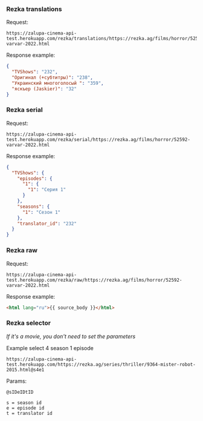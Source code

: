 ### Rezka translations
Request:
```
https://zalupa-cinema-api-test.herokuapp.com/rezka/translations/https://rezka.ag/films/horror/52592-varvar-2022.html
```

Response example:

```json
{
  "TVShows": "232",
  "Оригинал (+субтитры)": "238",
  "Украинский многоголосый ": "359",
  "яскъер (Jaskier)": "32"
}
```

### Rezka serial
Request:
```
https://zalupa-cinema-api-test.herokuapp.com/rezka/serial/https://rezka.ag/films/horror/52592-varvar-2022.html
```

Response example:

```json
{
  "TVShows": {
    "episodes": {
      "1": {
        "1": "Серия 1"
      }
    },
    "seasons": {
      "1": "Сезон 1"
    },
    "translator_id": "232"
  }
}
```

### Rezka raw
Request:
```
https://zalupa-cinema-api-test.herokuapp.com/rezka/raw/https://rezka.ag/films/horror/52592-varvar-2022.html
```

Response example:

```html
<html lang="ru">{{ source_body }}</html>
```

### Rezka selector

*If it's a movie, you don't need to set the parameters*

Example select 4 season 1 episode
```
https://zalupa-cinema-api-test.herokuapp.com/https://rezka.ag/series/thriller/9364-mister-robot-2015.html@s4e1
```

Params:
```
@sIDeIDtID

s = season id
e = episode id
t = translator id
```